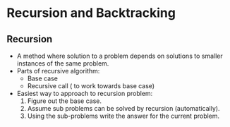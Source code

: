 # Recursion and Backtracking

## Recursion
 * A method where solution to a problem depends on solutions to smaller instances of the same problem.
 * Parts of recursive algorithm:
    * Base case
    * Recursive call ( to work towards base case)
 * Easiest way to approach to recursion problem:
   1. Figure out the base case.
   2. Assume sub problems can be solved by recursion (automatically).
   3. Using the sub-problems write the answer for the current problem.
